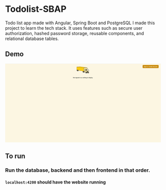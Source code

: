 # Todolist-SBAP
Todo list app made with Angular, Spring Boot and PostgreSQL
I made this project to learn the tech stack.
It uses features such as secure user authorization, hashed password storage, reusable components, and relational database tables.

## Demo

![Todo List Demo](public/todolist_three.gif)


## To run

### Run the database, backend and then frontend in that order. 

#### ```localhost:4200``` should have the website running